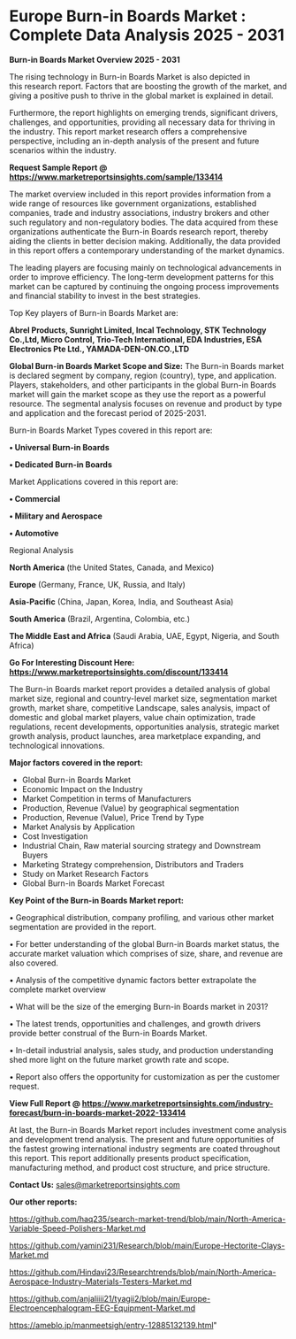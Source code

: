 # Europe Burn-in Boards Market : Complete Data Analysis 2025 - 2031

<Strong> Burn-in Boards Market Overview 2025 - 2031</strong>

The rising technology in Burn-in Boards Market is also depicted in this research report. Factors that are boosting the growth of the market, and giving a positive push to thrive in the global market is explained in detail.

Furthermore, the report highlights on emerging trends, significant drivers, challenges, and opportunities, providing all necessary data for thriving in the industry. This report market research offers a comprehensive perspective, including an in-depth analysis of the present and future scenarios within the industry.

<strong>Request Sample Report @ <a href=https://www.marketreportsinsights.com/sample/133414>https://www.marketreportsinsights.com/sample/133414</a></strong>

The market overview included in this report provides information from a wide range of resources like government organizations, established companies, trade and industry associations, industry brokers and other such regulatory and non-regulatory bodies. The data acquired from these organizations authenticate the Burn-in Boards research report, thereby aiding the clients in better decision making. Additionally, the data provided in this report offers a contemporary understanding of the market dynamics.

The leading players are focusing mainly on technological advancements in order to improve efficiency. The long-term development patterns for this market can be captured by continuing the ongoing process improvements and financial stability to invest in the best strategies.

Top Key players of Burn-in Boards Market are:

<strong>Abrel Products, Sunright Limited, Incal Technology, STK Technology Co.,Ltd, Micro Control, Trio-Tech International, EDA Industries, ESA Electronics Pte Ltd., YAMADA-DEN-ON.CO.,LTD</strong>

<strong><b>Global Burn-in Boards Market Scope and Size:</b></strong>
The Burn-in Boards market is declared segment by company, region (country), type, and application. Players, stakeholders, and other participants in the global Burn-in Boards market will gain the market scope as they use the report as a powerful resource. The segmental analysis focuses on revenue and product by type and application and the forecast period of 2025-2031.

Burn-in Boards Market Types covered in this report are:

<strong>• Universal Burn-in Boards

• Dedicated Burn-in Boards</strong>

Market Applications covered in this report are:

<strong>• Commercial

• Military and Aerospace

• Automotive</strong> 

Regional Analysis

<strong>North America</strong> (the United States, Canada, and Mexico)

<strong>Europe</strong> (Germany, France, UK, Russia, and Italy)

<strong>Asia-Pacific</strong> (China, Japan, Korea, India, and Southeast Asia)

<strong>South America</strong> (Brazil, Argentina, Colombia, etc.)

<strong>The Middle East and Africa</strong> (Saudi Arabia, UAE, Egypt, Nigeria, and South Africa)

<strong>Go For Interesting Discount Here: <a href=https://www.marketreportsinsights.com/discount/133414>https://www.marketreportsinsights.com/discount/133414</a></strong>

The Burn-in Boards market report provides a detailed analysis of global market size, regional and country-level market size, segmentation market growth, market share, competitive Landscape, sales analysis, impact of domestic and global market players, value chain optimization, trade regulations, recent developments, opportunities analysis, strategic market growth analysis, product launches, area marketplace expanding, and technological innovations.

<strong><b>Major factors covered in the report:</b></strong>
<ul>
  <li>Global Burn-in Boards Market </li>
  <li>Economic Impact on the Industry</li>
  <li>Market Competition in terms of Manufacturers</li>
  <li>Production, Revenue (Value) by geographical segmentation</li>
  <li>Production, Revenue (Value), Price Trend by Type</li>
  <li>Market Analysis by Application</li>
  <li>Cost Investigation</li>
  <li>Industrial Chain, Raw material sourcing strategy and Downstream Buyers</li>
  <li>Marketing Strategy comprehension, Distributors and Traders</li>
  <li>Study on Market Research Factors</li>
  <li>Global Burn-in Boards Market Forecast</li>
</ul>

<strong><b>Key Point of the Burn-in Boards Market report:</b></strong>

• Geographical distribution, company profiling, and various other market segmentation are provided in the report.

• For better understanding of the global Burn-in Boards market status, the accurate market valuation which comprises of size, share, and revenue are also covered.

• Analysis of the competitive dynamic factors better extrapolate the complete market overview

• What will be the size of the emerging Burn-in Boards market in 2031?

• The latest trends, opportunities and challenges, and growth drivers provide better construal of the Burn-in Boards Market.

• In-detail industrial analysis, sales study, and production understanding shed more light on the future market growth rate and scope.

• Report also offers the opportunity for customization as per the customer request.

<strong><b>View Full Report @ <a href=https://www.marketreportsinsights.com/industry-forecast/burn-in-boards-market-2022-133414>https://www.marketreportsinsights.com/industry-forecast/burn-in-boards-market-2022-133414</a></b></strong>


At last, the Burn-in Boards Market report includes investment come analysis and development trend analysis. The present and future opportunities of the fastest growing international industry segments are coated throughout this report. This report additionally presents product specification, manufacturing method, and product cost structure, and price structure.

<strong>Contact Us:</strong>
sales@marketreportsinsights.com

<strong>Our other reports:</strong>

<a href=https://github.com/haq235/search-market-trend/blob/main/North-America-Variable-Speed-Polishers-Market.md>https://github.com/haq235/search-market-trend/blob/main/North-America-Variable-Speed-Polishers-Market.md</a>

<a href=https://github.com/yamini231/Research/blob/main/Europe-Hectorite-Clays-Market.md>https://github.com/yamini231/Research/blob/main/Europe-Hectorite-Clays-Market.md</a>

<a href=https://github.com/Hindavi23/Researchtrends/blob/main/North-America-Aerospace-Industry-Materials-Testers-Market.md>https://github.com/Hindavi23/Researchtrends/blob/main/North-America-Aerospace-Industry-Materials-Testers-Market.md</a>

<a href=https://github.com/anjaliiii21/tyagii2/blob/main/Europe-Electroencephalogram-EEG-Equipment-Market.md>https://github.com/anjaliiii21/tyagii2/blob/main/Europe-Electroencephalogram-EEG-Equipment-Market.md</a>

<a href=https://ameblo.jp/manmeetsigh/entry-12885132139.html>https://ameblo.jp/manmeetsigh/entry-12885132139.html</a>"
